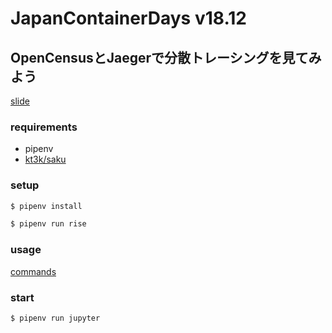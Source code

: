 JapanContainerDays v18.12
=============================

## OpenCensusとJaegerで分散トレーシングを見てみよう

[slide](http://nbviewer.jupyter.org/format/slides/github/grimrose/japan-container-days-1812/blob/master/slide.ipynb#/)

### requirements

* pipenv
* [kt3k/saku](https://github.com/kt3k/saku)

### setup

```bash
$ pipenv install
```

```bash
$ pipenv run rise
```

### usage

[commands](saku.md)

### start

```bash
$ pipenv run jupyter
```
